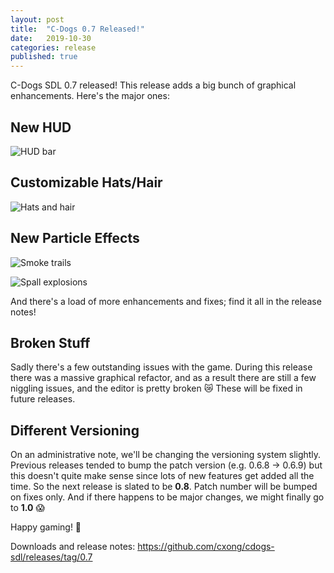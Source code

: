 ```yaml
---
layout: post
title:  "C-Dogs 0.7 Released!"
date:   2019-10-30
categories: release
published: true
---
```


C-Dogs SDL 0.7 released! This release adds a big bunch of graphical enhancements. Here's the major ones:

## New HUD

![HUD bar](https://raw.githubusercontent.com/cxong/cdogs-sdl/gh-pages/_posts/hud_bar.gif)

## Customizable Hats/Hair

![Hats and hair](https://user-images.githubusercontent.com/1083215/56714039-ed818100-6776-11e9-9b10-48a1ff358088.gif)

## New Particle Effects

![Smoke trails](https://user-images.githubusercontent.com/1083215/66389554-65d1bb00-ea14-11e9-8626-84e00c3a5984.gif)

![Spall explosions](https://user-images.githubusercontent.com/1083215/67665180-4e577380-f9bd-11e9-9d0b-dbbd9b496b4d.gif)

And there's a load of more enhancements and fixes; find it all in the release notes!

## Broken Stuff

Sadly there's a few outstanding issues with the game. During this release there was a massive graphical refactor, and as a result there are still a few niggling issues, and the editor is pretty broken 😿 These will be fixed in future releases.

## Different Versioning

On an administrative note, we'll be changing the versioning system slightly. Previous releases tended to bump the patch version (e.g. 0.6.8 -> 0.6.9) but this doesn't quite make sense since lots of new features get added all the time. So the next release is slated to be **0.8**. Patch number will be bumped on fixes only. And if there happens to be major changes, we might finally go to **1.0** 😱

Happy gaming! 🎉

Downloads and release notes: <https://github.com/cxong/cdogs-sdl/releases/tag/0.7>
